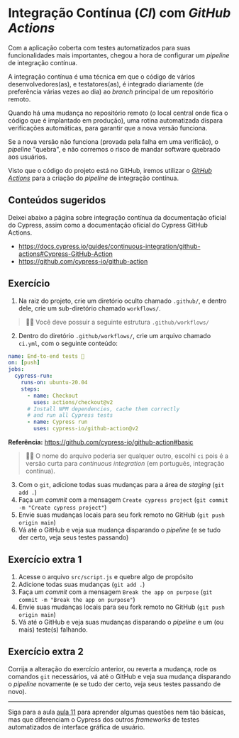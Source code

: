# Integração Contínua (_CI_) com _GitHub Actions_

Com a aplicação coberta com testes automatizados para suas funcionalidades mais importantes, chegou a hora de configurar um _pipeline_ de integração contínua.

A integração contínua é uma técnica em que o código de vários desenvolvedores(as), e testatores(as), é integrado diariamente (de preferência várias vezes ao dia) ao _branch_ principal de um repositório remoto.

Quando há uma mudança no repositório remoto (o local central onde fica o código que é implantado em produção), uma rotina automatizada dispara verificações automáticas, para garantir que a nova versão funciona.

Se a nova versão não funciona (provada pela falha em uma verificão), o _pipeline_ "quebra", e não corremos o risco de mandar software quebrado aos usuários.

Visto que o código do projeto está no GitHub, iremos utilizar o [_GitHub Actions_](https://github.com/features/actions) para a criação do _pipeline_ de integração contínua.

## Conteúdos sugeridos

Deixei abaixo a página sobre integração contínua da documentação oficial do Cypress, assim como a documentação oficial do Cypress GitHub Actions.

- https://docs.cypress.io/guides/continuous-integration/github-actions#Cypress-GitHub-Action
- https://github.com/cypress-io/github-action

## Exercício

1. Na raiz do projeto, crie um diretório oculto chamado `.github/`, e dentro dele, crie um sub-diretório chamado `workflows/`.

> 👨‍🏫 Você deve possuir a seguinte estrutura `.github/workflows/`

2. Dentro do diretório `.github/workflows/`, crie um arquivo chamado `ci.yml`, com o seguinte conteúdo:

```yml
name: End-to-end tests 🧪
on: [push]
jobs:
  cypress-run:
    runs-on: ubuntu-20.04
    steps:
      - name: Checkout
        uses: actions/checkout@v2
      # Install NPM dependencies, cache them correctly
      # and run all Cypress tests
      - name: Cypress run
        uses: cypress-io/github-action@v2
```

**Referência:** https://github.com/cypress-io/github-action#basic

> 👨‍🏫 O nome do arquivo poderia ser qualquer outro, escolhi `ci` pois é a versão curta para _continuous integration_ (em português, integração contínua).

3. Com o `git`, adicione todas suas mudanças para a área de _staging_ (`git add .`)
4. Faça um _commit_ com a mensagem `Create cypress project` (`git commit -m "Create cypress project"`)
5. Envie suas mudanças locais para seu fork remoto no GitHub (`git push origin main`)
6. Vá até o GitHub e veja sua mudança disparando o _pipeline_ (e se tudo der certo, veja seus testes passando)

## Exercício extra 1

1. Acesse o arquivo `src/script.js` e quebre algo de propósito
2. Adicione todas suas mudanças (`git add .`)
3. Faça um _commit_ com a mensagem `Break the app on purpose` (`git commit -m "Break the app on purpose"`)
4. Envie suas mudanças locais para seu fork remoto no GitHub (`git push origin main`)
5. Vá até o GitHub e veja suas mudanças disparando o _pipeline_ e um (ou mais) teste(s) falhando.

## Exercício extra 2

Corrija a alteração do exercício anterior, ou reverta a mudança, rode os comandos `git` necessários, vá até o GitHub e veja sua mudança disparando o _pipeline_ novamente (e se tudo der certo, veja seus testes passando de novo).

___

Siga para a aula [aula 11](./11.md) para aprender algumas questões nem tão básicas, mas que diferenciam o Cypress dos outros _frameworks_ de testes automatizados de interface gráfica de usuário.
